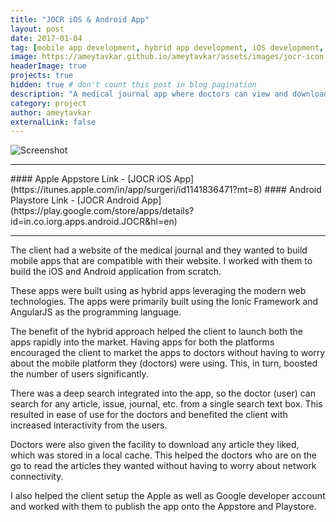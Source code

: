 ```yaml
---
title: "JOCR iOS & Android App"
layout: post
date: 2017-01-04
tag: [mobile app development, hybrid app development, iOS development, android development, ionic, cordova, json]
image: https://ameytavkar.github.io/ameytavkar/assets/images/jocr-icon.png
headerImage: true
projects: true
hidden: true # don't count this post in blog pagination
description: "A medical journal app where doctors can view and download the current issue as well as previous archived issues"
category: project
author: ameytavkar
externalLink: false
---
```


![Screenshot](https://ameytavkar.github.io/ameytavkar/assets/images/jocr-screenshots.jpg)

<hr />
#### Apple Appstore Link - [JOCR iOS App](https://itunes.apple.com/in/app/surgeri/id1141836471?mt=8)
#### Android Playstore Link - [JOCR Android App](https://play.google.com/store/apps/details?id=in.co.iorg.apps.android.JOCR&hl=en)
<hr />

The client had a website of the medical journal and they wanted to build mobile apps that are compatible with their website. I worked with them to build the iOS and Android application from scratch.

These apps were built using as hybrid apps leveraging the modern web technologies. The apps were primarily built using the Ionic Framework and AngularJS as the programming language. 

The benefit of the hybrid approach helped the client to launch both the apps rapidly into the market. Having apps for both the platforms encouraged the client to market the apps to doctors without having to worry about the mobile platform they (doctors) were using. This, in turn, boosted the number of users significantly. 

There was a deep search integrated into the app, so the doctor (user) can search for any article, issue, journal, etc. from a single search text box. This resulted in ease of use for the doctors and benefited the client with increased interactivity from the users.

Doctors were also given the facility to download any article they liked, which was stored in a local cache. This helped the doctors who are on the go to read the articles they wanted without having to worry about network connectivity.

I also helped the client setup the Apple as well as Google developer account and worked with them to publish the app onto the Appstore and Playstore.
